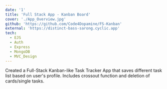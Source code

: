 ```yaml
---
date: '1'
title: 'Full Stack App - Kanban Board'
cover: './App_Overview.jpg'
github: 'https://github.com/Code4Dopamine/FS-Kanban'
external: 'https://distinct-bass-sarong.cyclic.app'
tech:
  - EJS
  - Auth
  - Express
  - MongoDB
  - MVC_Design
---
```


Created a Full-Stack Kanban-like Task Tracker App that saves different task list based on user's profile. Includes crossout function and deletion of cards/single tasks.
